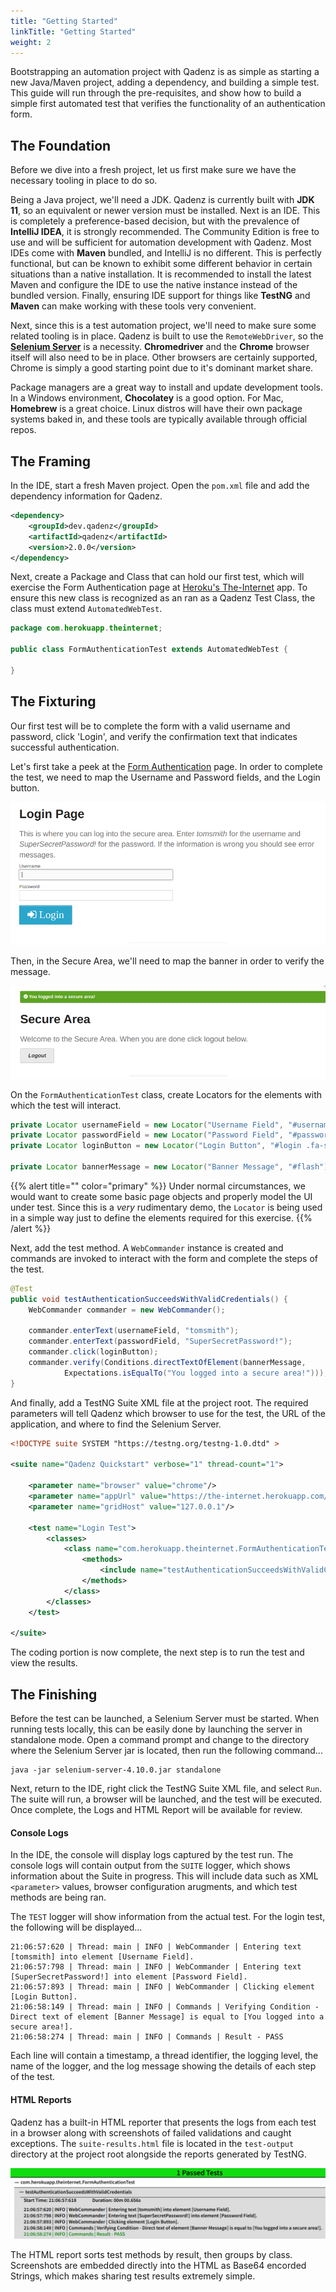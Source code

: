 ```yaml
---
title: "Getting Started"
linkTitle: "Getting Started"
weight: 2
---
```


Bootstrapping an automation project with Qadenz is as simple as starting a new Java/Maven project, adding a dependency, and building a simple test. This guide will run through the pre-requisites, and show how to build a simple first automated test that verifies the functionality of an authentication form.

## The Foundation

Before we dive into a fresh project, let us first make sure we have the necessary tooling in place to do so.

Being a Java project, we'll need a JDK. Qadenz is currently built with **JDK 11**, so an equivalent or newer version must be installed. Next is an IDE. This is completely a preference-based decision, but with the prevalence of **IntelliJ IDEA**, it is strongly recommended. The Community Edition is free to use and will be sufficient for automation development with Qadenz. Most IDEs come with **Maven** bundled, and IntelliJ is no different. This is perfectly functional, but can be known to exhibit some different behavior in certain situations than a native installation. It is recommended to install the latest Maven and configure the IDE to use the native instance instead of the bundled version. Finally, ensuring IDE support for things like **TestNG** and **Maven** can make working with these tools very convenient.

Next, since this is a test automation project, we'll need to make sure some related tooling is in place. Qadenz is built to use the `RemoteWebDriver`, so the **[Selenium Server](https://www.selenium.dev/downloads/)** is a necessity. **Chromedriver** and the **Chrome** browser itself will also need to be in place. Other browsers are certainly supported, Chrome is simply a good starting point due to it's dominant market share.

Package managers are a great way to install and update development tools. In a Windows environment, **Chocolatey** is a good option. For Mac, **Homebrew** is a great choice. Linux distros will have their own package systems baked in, and these tools are typically available through official repos.

## The Framing

In the IDE, start a fresh Maven project. Open the `pom.xml` file and add the dependency information for Qadenz.

```xml
<dependency>
    <groupId>dev.qadenz</groupId>
    <artifactId>qadenz</artifactId>
    <version>2.0.0</version>
</dependency>
```

Next, create a Package and Class that can hold our first test, which will exercise the Form Authentication page at [Heroku's The-Internet](https://the-internet.herokuapp.com/login) app. To ensure this new class is recognized as an ran as a Qadenz Test Class, the class must extend `AutomatedWebTest`.

```java
package com.herokuapp.theinternet;

public class FormAuthenticationTest extends AutomatedWebTest {

}

```

## The Fixturing

Our first test will be to complete the form with a valid username and password, click 'Login', and verify the confirmation text that indicates successful authentication.

Let's first take a peek at the [Form Authentication](https://the-internet.herokuapp.com/login) page. In order to complete the test, we need to map the Username and Password fields, and the Login button.

![](/img/demo-login-page.png)

Then, in the Secure Area, we'll need to map the banner in order to verify the message.

![](/img/demo-login-secure.png)

On the `FormAuthenticationTest` class, create Locators for the elements with which the test will interact.

```java
private Locator usernameField = new Locator("Username Field", "#username");
private Locator passwordField = new Locator("Password Field", "#password");
private Locator loginButton = new Locator("Login Button", "#login .fa-sign-in");

private Locator bannerMessage = new Locator("Banner Message", "#flash");
```

{{% alert title="" color="primary" %}}
Under normal circumstances, we would want to create some basic page objects and properly model the UI under test. Since this is a *very* rudimentary demo, the `Locator` is being used in a simple way just to define the elements required for this exercise.
{{% /alert %}}

Next, add the test method. A `WebCommander` instance is created and commands are invoked to interact with the form and complete the steps of the test.

```java
@Test
public void testAuthenticationSucceedsWithValidCredentials() {
    WebCommander commander = new WebCommander();

    commander.enterText(usernameField, "tomsmith");
    commander.enterText(passwordField, "SuperSecretPassword!");
    commander.click(loginButton);
    commander.verify(Conditions.directTextOfElement(bannerMessage,
            Expectations.isEqualTo("You logged into a secure area!")));
}
```

And finally, add a TestNG Suite XML file at the project root. The required parameters will tell Qadenz which browser to use for the test, the URL of the application, and where to find the Selenium Server.

```xml
<!DOCTYPE suite SYSTEM "https://testng.org/testng-1.0.dtd" >

<suite name="Qadenz Quickstart" verbose="1" thread-count="1">

    <parameter name="browser" value="chrome"/>
    <parameter name="appUrl" value="https://the-internet.herokuapp.com/login"/>
    <parameter name="gridHost" value="127.0.0.1"/>

    <test name="Login Test">
        <classes>
            <class name="com.herokuapp.theinternet.FormAuthenticationTest">
                <methods>
                    <include name="testAuthenticationSucceedsWithValidCredentials"/>
                </methods>
            </class>
        </classes>
    </test>

</suite>
```

The coding portion is now complete, the next step is to run the test and view the results.

## The Finishing

Before the test can be launched, a Selenium Server must be started. When running tests locally, this can be easily done by launching the server in standalone mode. Open a command prompt and change to the directory where the Selenium Server jar is located, then run the following command...

```shell
java -jar selenium-server-4.10.0.jar standalone
```

Next, return to the IDE, right click the TestNG Suite XML file, and select `Run`. The suite will run, a browser will be launched, and the test will be executed. Once complete, the Logs and HTML Report will be available for review.

#### Console Logs

In the IDE, the console will display logs captured by the test run. The console logs will contain output from the `SUITE` logger, which shows information about the Suite in progress. This will include data such as XML `<parameter>` values, browser configuration arugments, and which test methods are being ran.

The `TEST` logger will show information from the actual test. For the login test, the following will be displayed...

```console
21:06:57:620 | Thread: main | INFO | WebCommander | Entering text [tomsmith] into element [Username Field].
21:06:57:798 | Thread: main | INFO | WebCommander | Entering text [SuperSecretPassword!] into element [Password Field].
21:06:57:893 | Thread: main | INFO | WebCommander | Clicking element [Login Button].
21:06:58:149 | Thread: main | INFO | Commands | Verifying Condition - Direct text of element [Banner Message] is equal to [You logged into a secure area!].
21:06:58:274 | Thread: main | INFO | Commands | Result - PASS
```

Each line will contain a timestamp, a thread identifier, the logging level, the name of the logger, and the log message showing the details of each step of the test.

#### HTML Reports

Qadenz has a built-in HTML reporter that presents the logs from each test in a browser along with screenshots of failed validations and caught exceptions. The `suite-results.html` file is located in the `test-output` directory at the project root alongside the reports generated by TestNG.

![](/img/demo-html-report.png)

The HTML report sorts test methods by result, then groups by class. Screenshots are embedded directly into the HTML as Base64 encorded Strings, which makes sharing test results extremely simple.
